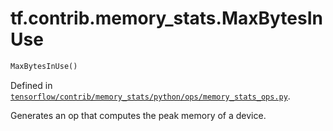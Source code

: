 <div itemscope itemtype="http://developers.google.com/ReferenceObject">
<meta itemprop="name" content="tf.contrib.memory_stats.MaxBytesInUse" />
</div>

# tf.contrib.memory_stats.MaxBytesInUse

``` python
MaxBytesInUse()
```



Defined in [`tensorflow/contrib/memory_stats/python/ops/memory_stats_ops.py`](https://www.tensorflow.org/code/tensorflow/contrib/memory_stats/python/ops/memory_stats_ops.py).

Generates an op that computes the peak memory of a device.